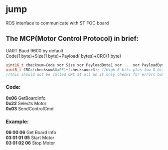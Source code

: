 # jump
ROS interface to communicate with ST FOC board

## The MCP(Motor Control Protocol) in brief:
UART Baud 9600 by default \
Code(1 byte)+Size(1 byte)+Payload(<Size> bytes)+CRC(1 byte) 
```C
uint16_t checksum=Code xor Size xor PayloadByte1 xor ... xor PayloadByteN;
uint8_t CRC=(checksum&0xFF)+(checksum>>8); //High 8 bits plus low 8 bits
//this should not be called CRC at all as it only checks for errors but cannot recover the error bit
```
### Code:
**0x06** GetBoardInfo \
**0x22** Selects Motor \
**0x03** SendControlCmd 

### Example:
**06 00 06** Get Board Info \
**03 01 01 05** Start Motor \
**03 01 02 06** Stop Motor 
